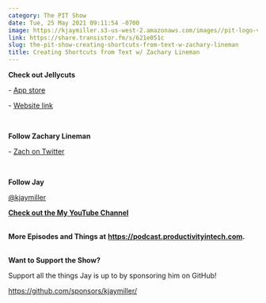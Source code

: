 ```yaml
---
category: The PIT Show
date: Tue, 25 May 2021 09:11:54 -0700
image: https://kjaymiller.s3-us-west-2.amazonaws.com/images//pit-logo-v5.jpg
link: https://share.transistor.fm/s/621e051c
slug: the-pit-show-creating-shortcuts-from-text-w-zachary-lineman
title: Creating Shortcuts from Text w/ Zachary Lineman
---
```


<p>	<strong>Check out Jellycuts</strong></p><p>-		<a href="https://apps.apple.com/us/app/jellycuts/id1522625245">App store</a></p><p>-		<a href="https://jellycuts.com/">Website link</a></p><p><br /></p><p>	<strong>Follow Zachary Lineman</strong></p><p>	- <a href="https://twitter.com/linemanzachary">Zach on Twitter</a></p><p><br /></p><p>	<strong>Follow Jay</strong></p><p>	<a href="https://twitter.com/kjaymiller">@kjaymiller</a></p><p>	<a href="https://www.youtube.com/channel/UCjoJU65IbXkKXsNqydro05Q"><strong>Check out the My YouTube Channel</strong></a></p><p>	<br /><strong>More Episodes and Things at</strong> <a href="https://podcast.productivityintech.com/"><strong>https://podcast.productivityintech.com</strong></a><strong>.</strong></p><p>	<br /><strong>Want to Support the Show?</strong></p><p>	Support all the things Jay is up to by sponsoring him on GitHub!</p><p>	<a href="https://github.com/sponsors/kjaymiller/">https://github.com/sponsors/kjaymiller/</a></p>